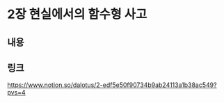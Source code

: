 # 2장 현실에서의 함수형 사고

## 내용

## 링크
https://www.notion.so/dalotus/2-edf5e50f90734b9ab24113a1b38ac549?pvs=4
